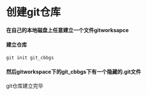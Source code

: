 # 创建git仓库

#### 在自己的本地磁盘上任意建立一个文件gitworksapce
#### 建立仓库
```
git init git_cbbgs
```
#### 然后gitworkspace下的git_cbbgs下有一个隐藏的.git文件
git仓库建立完毕


